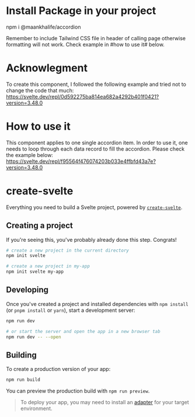 # Install Package in your project

npm i @maankhalife/accordion

Remember to include Tailwind CSS file in header of calling page otherwise formatting will not work. Check example in #how to use it# below.

# Acknowlegment

To create this component, I followed the following example and tried not to change the code that much:
https://svelte.dev/repl/0d592275ba814ea682a4292b401f0421?version=3.48.0

# How to use it

This component applies to one single accordion item. In order to use it, one needs to loop through each data record to fill the accordion.
Please check the example below:
https://svelte.dev/repl/f95564f476074203b033e4ffbfd43a7e?version=3.48.0

# create-svelte

Everything you need to build a Svelte project, powered by [`create-svelte`](https://github.com/sveltejs/kit/tree/master/packages/create-svelte).

## Creating a project

If you're seeing this, you've probably already done this step. Congrats!

```bash
# create a new project in the current directory
npm init svelte

# create a new project in my-app
npm init svelte my-app
```

## Developing

Once you've created a project and installed dependencies with `npm install` (or `pnpm install` or `yarn`), start a development server:

```bash
npm run dev

# or start the server and open the app in a new browser tab
npm run dev -- --open
```

## Building

To create a production version of your app:

```bash
npm run build
```

You can preview the production build with `npm run preview`.

> To deploy your app, you may need to install an [adapter](https://kit.svelte.dev/docs/adapters) for your target environment.
